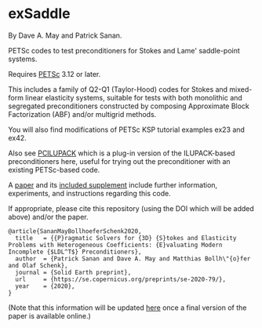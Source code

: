 # exSaddle
By Dave A. May and Patrick Sanan.

PETSc codes to test preconditioners for Stokes and Lame' saddle-point systems.

Requires [PETSc](https://mcs.anl.gov/petsc) 3.12 or later.

This includes a family of Q2-Q1 (Taylor-Hood) codes for Stokes and mixed-form linear elasticity systems, suitable for tests with both monolithic and segregated preconditioners constructed by composing Approximate Block Factorization (ABF) and/or multigrid methods.

You will also find modifications of PETSc KSP tutorial examples ex23 and ex42.

Also see [PCILUPACK](github.com/psanan/pcilupack) which is a plug-in
version of the ILUPACK-based preconditioners here, useful for trying
out the preconditioner with an existing PETSc-based code.

A [paper](https://se.copernicus.org/preprints/se-2020-79/>) and its [included supplement](https://se.copernicus.org/preprints/se-2020-79/se-2020-79-supplement.pdf) include further information, experiments, and instructions regarding this code.

If appropriate, please cite this repository (using the DOI which will be added above) and/or the paper.

```
@article{SananMayBollhoeferSchenk2020,
  title   = {{P}ragmatic Solvers for {3D} {S}tokes and Elasticity Problems with Heterogeneous Coefficients: {E}valuating Modern Incomplete {$LDL^T$} Preconditioners},
  author  = {Patrick Sanan and Dave A. May and Matthias Bollh\"{o}fer and Olaf Schenk},
  journal = {Solid Earth preprint},
  url     = {https://se.copernicus.org/preprints/se-2020-79/},
  year    = {2020},
}
```
(Note that this information will be updated [here](github.com/psanan/exsaddle) once a final version of the paper is available online.)
